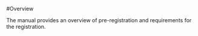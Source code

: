 #Overview

The manual provides an overview of pre-registration and requirements for the registration.